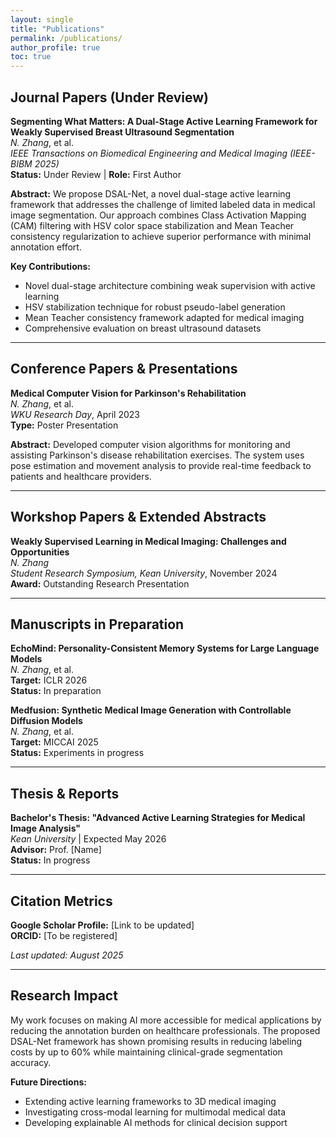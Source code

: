 ```yaml
---
layout: single
title: "Publications"
permalink: /publications/
author_profile: true
toc: true
---
```


## Journal Papers (Under Review)

**Segmenting What Matters: A Dual-Stage Active Learning Framework for Weakly Supervised Breast Ultrasound Segmentation**  
*N. Zhang*, et al.  
*IEEE Transactions on Biomedical Engineering and Medical Imaging (IEEE-BIBM 2025)*  
**Status:** Under Review | **Role:** First Author

**Abstract:** We propose DSAL-Net, a novel dual-stage active learning framework that addresses the challenge of limited labeled data in medical image segmentation. Our approach combines Class Activation Mapping (CAM) filtering with HSV color space stabilization and Mean Teacher consistency regularization to achieve superior performance with minimal annotation effort.

**Key Contributions:**
- Novel dual-stage architecture combining weak supervision with active learning
- HSV stabilization technique for robust pseudo-label generation
- Mean Teacher consistency framework adapted for medical imaging
- Comprehensive evaluation on breast ultrasound datasets

---

## Conference Papers & Presentations

**Medical Computer Vision for Parkinson's Rehabilitation**  
*N. Zhang*, et al.  
*WKU Research Day*, April 2023  
**Type:** Poster Presentation

**Abstract:** Developed computer vision algorithms for monitoring and assisting Parkinson's disease rehabilitation exercises. The system uses pose estimation and movement analysis to provide real-time feedback to patients and healthcare providers.

---

## Workshop Papers & Extended Abstracts

**Weakly Supervised Learning in Medical Imaging: Challenges and Opportunities**  
*N. Zhang*  
*Student Research Symposium, Kean University*, November 2024  
**Award:** Outstanding Research Presentation

---

## Manuscripts in Preparation

**EchoMind: Personality-Consistent Memory Systems for Large Language Models**  
*N. Zhang*, et al.  
**Target:** ICLR 2026  
**Status:** In preparation

**Medfusion: Synthetic Medical Image Generation with Controllable Diffusion Models**  
*N. Zhang*, et al.  
**Target:** MICCAI 2025  
**Status:** Experiments in progress

---

## Thesis & Reports

**Bachelor's Thesis: "Advanced Active Learning Strategies for Medical Image Analysis"**  
*Kean University* | Expected May 2026  
**Advisor:** Prof. [Name]  
**Status:** In progress

---

## Citation Metrics

**Google Scholar Profile:** [Link to be updated]  
**ORCID:** [To be registered]

*Last updated: August 2025*

---

## Research Impact

My work focuses on making AI more accessible for medical applications by reducing the annotation burden on healthcare professionals. The proposed DSAL-Net framework has shown promising results in reducing labeling costs by up to 60% while maintaining clinical-grade segmentation accuracy.

**Future Directions:**
- Extending active learning frameworks to 3D medical imaging
- Investigating cross-modal learning for multimodal medical data
- Developing explainable AI methods for clinical decision support
